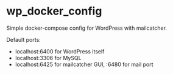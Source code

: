 # wp_docker_config

Simple docker-compose config for WordPress with mailcatcher.

Default ports:

* localhost:6400 for WordPress itself
* localhost:3306 for MySQL
* localhost:6425 for mailcatcher GUI, :6480 for mail port
